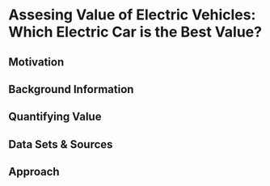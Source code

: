 # Assesing Value of Electric Vehicles: Which Electric Car is the Best Value?

## Motivation

## Background Information

## Quantifying Value

## Data Sets & Sources

## Approach

